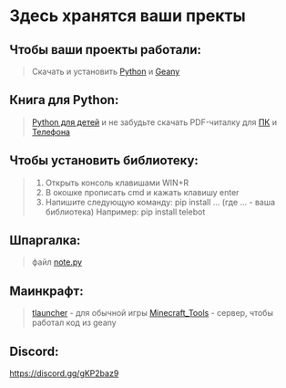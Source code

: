 # Здесь хранятся ваши пректы
## Чтобы ваши проекты работали: 
> Скачать и установить [Python](https://www.python.org/) и [Geany](https://www.geany.org/)
## Книга для Python:
> [Python для детей](https://drive.google.com/file/d/1I2rqBDeNhuYqEwKiEFN8Zm4RS1t-VPz6/view?usp=drivesdk) и не забудьте 
скачать PDF-читалку для [ПК](https://get.adobe.com/ru/reader/?promoid=KSWLH) и 
[Телефона](https://play.google.com/store/apps/details?id=com.adobe.reader&hl=ru&gl=US)
## Чтобы установить библиотеку: 
> 1. Открыть консоль клавишами WIN+R
> 2. В окошке прописать cmd  и кажать клавишу enter
> 3. Напишите следующую команду: pip install ... (где ... - ваша библиотека)
> Например: pip install telebot
## Шпаргалка:
> файл [note.py](https://github.com/pylinx64/mon_python_16/blob/main/mon_python_16/note.py)
## Маинкрафт:
> [tlauncher](https://tlauncher.org/) - для обычной игры
> [Minecraft_Tools](https://www.mann-ivanov-ferber.ru/books/programmiruem-s-minecraft/) - сервер, чтобы работал код из geany
## Discord:
https://discord.gg/gKP2baz9
